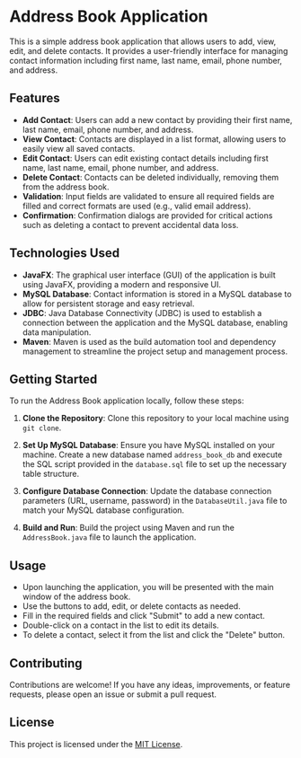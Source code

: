 # Address Book Application

This is a simple address book application that allows users to add, view, edit, and delete contacts. It provides a user-friendly interface for managing contact information including first name, last name, email, phone number, and address.

## Features

- **Add Contact**: Users can add a new contact by providing their first name, last name, email, phone number, and address.
- **View Contact**: Contacts are displayed in a list format, allowing users to easily view all saved contacts.
- **Edit Contact**: Users can edit existing contact details including first name, last name, email, phone number, and address.
- **Delete Contact**: Contacts can be deleted individually, removing them from the address book.
- **Validation**: Input fields are validated to ensure all required fields are filled and correct formats are used (e.g., valid email address).
- **Confirmation**: Confirmation dialogs are provided for critical actions such as deleting a contact to prevent accidental data loss.

## Technologies Used

- **JavaFX**: The graphical user interface (GUI) of the application is built using JavaFX, providing a modern and responsive UI.
- **MySQL Database**: Contact information is stored in a MySQL database to allow for persistent storage and easy retrieval.
- **JDBC**: Java Database Connectivity (JDBC) is used to establish a connection between the application and the MySQL database, enabling data manipulation.
- **Maven**: Maven is used as the build automation tool and dependency management to streamline the project setup and management process.

## Getting Started

To run the Address Book application locally, follow these steps:

1. **Clone the Repository**: Clone this repository to your local machine using `git clone`.

2. **Set Up MySQL Database**: Ensure you have MySQL installed on your machine. Create a new database named `address_book_db` and execute the SQL script provided in the `database.sql` file to set up the necessary table structure.

3. **Configure Database Connection**: Update the database connection parameters (URL, username, password) in the `DatabaseUtil.java` file to match your MySQL database configuration.

4. **Build and Run**: Build the project using Maven and run the `AddressBook.java` file to launch the application.

## Usage

- Upon launching the application, you will be presented with the main window of the address book.
- Use the buttons to add, edit, or delete contacts as needed.
- Fill in the required fields and click "Submit" to add a new contact.
- Double-click on a contact in the list to edit its details.
- To delete a contact, select it from the list and click the "Delete" button.

## Contributing

Contributions are welcome! If you have any ideas, improvements, or feature requests, please open an issue or submit a pull request.

## License

This project is licensed under the [MIT License](LICENSE).
